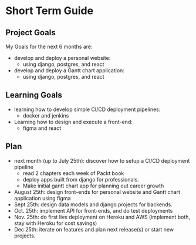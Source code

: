 # Short Term Guide

## Project Goals

My Goals for the next 6 months are:

- develop and deploy a personal website:
    - using django, postgres, and react
- develop and deploy a Gantt chart application:
    - using django, postgres, and react

## Learning Goals

- learning how to develop simple CI/CD deployment pipelines:
    - docker and jenkins
- Learning how to design and execute a front-end:
    - figma and react

## Plan

- next month (up to July 25th): discover how to setup a CI/CD deployment pipeline
    - read 2 chapters each week of Packt book
    - deploy apps built from django for professionals.
    - Make initial gantt chart app for planning out career growth
- August 25th: design front-ends for personal website and Gantt chart application using figma
- Sept 25th: design data models and django projects for backends. 
- Oct. 25th: implement API for front-ends, and do test deployments
- Nov. 25th: do first live deployment on Heroku and AWS (implement both, stay with Heroku for cost savings)
- Dec 25th: iterate on features and plan next release(s) or start new projects. 